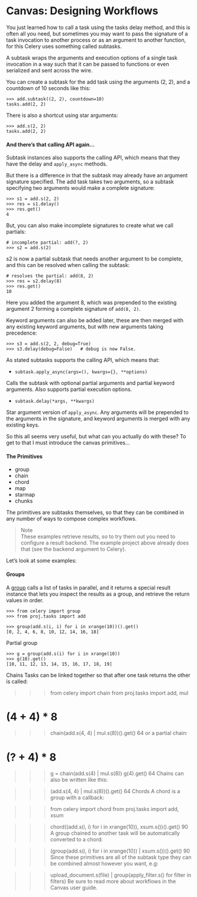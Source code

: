 # Canvas: Designing Workflows

You just learned how to call a task using the tasks delay method, and this is often all you need, but sometimes you may want to pass the signature of a task invocation to another process or as an argument to another function, for this Celery uses something called subtasks.

A subtask wraps the arguments and execution options of a single task invocation in a way such that it can be passed to functions or even serialized and sent across the wire.

You can create a subtask for the add task using the arguments (2, 2), and a countdown of 10 seconds like this:

```
>>> add.subtask((2, 2), countdown=10)
tasks.add(2, 2)
```

There is also a shortcut using star arguments:

```
>>> add.s(2, 2)
tasks.add(2, 2)
```

#### And there’s that calling API again…
Subtask instances also supports the calling API, which means that they have the delay and `apply_async` methods.

But there is a difference in that the subtask may already have an argument signature specified. The add task takes two arguments, so a subtask specifying two arguments would make a complete signature:

```
>>> s1 = add.s(2, 2)
>>> res = s1.delay()
>>> res.get()
4
```

But, you can also make incomplete signatures to create what we call partials:

```
# incomplete partial: add(?, 2)
>>> s2 = add.s(2)
```

s2 is now a partial subtask that needs another argument to be complete, and this can be resolved when calling the subtask:

```
# resolves the partial: add(8, 2)
>>> res = s2.delay(8)
>>> res.get()
10
```

Here you added the argument 8, which was prepended to the existing argument 2 forming a complete signature of `add(8, 2)`.

Keyword arguments can also be added later, these are then merged with any existing keyword arguments, but with new arguments taking precedence:

```
>>> s3 = add.s(2, 2, debug=True)
>>> s3.delay(debug=False)   # debug is now False.
```

As stated subtasks supports the calling API, which means that:

* `subtask.apply_async(args=(), kwargs={}, **options)`

Calls the subtask with optional partial arguments and partial keyword arguments. Also supports partial execution options.

* `subtask.delay(*args, **kwargs)`

Star argument version of `apply_async`. Any arguments will be prepended to the arguments in the signature, and keyword arguments is merged with any existing keys.

So this all seems very useful, but what can you actually do with these? To get to that I must introduce the canvas primitives…

#### The Primitives  
* group  
* chain  
* chord  
* map  
* starmap  
* chunks  

The primitives are subtasks themselves, so that they can be combined in any number of ways to compose complex workflows.

> Note  
These examples retrieve results, so to try them out you need to configure a result backend. The example project above already does that (see the backend argument to Celery).

Let’s look at some examples:

#### Groups  
A [group](http://docs.celeryproject.org/en/latest/reference/celery.html#celery.group) calls a list of tasks in parallel, and it returns a special result instance that lets you inspect the results as a group, and retrieve the return values in order.

```
>>> from celery import group
>>> from proj.tasks import add

>>> group(add.s(i, i) for i in xrange(10))().get()
[0, 2, 4, 6, 8, 10, 12, 14, 16, 18]
```

Partial group

```
>>> g = group(add.s(i) for i in xrange(10))
>>> g(10).get()
[10, 11, 12, 13, 14, 15, 16, 17, 18, 19]
```

Chains
Tasks can be linked together so that after one task returns the other is called:

>>> from celery import chain
>>> from proj.tasks import add, mul

# (4 + 4) * 8
>>> chain(add.s(4, 4) | mul.s(8))().get()
64
or a partial chain:

# (? + 4) * 8
>>> g = chain(add.s(4) | mul.s(8))
>>> g(4).get()
64
Chains can also be written like this:

>>> (add.s(4, 4) | mul.s(8))().get()
64
Chords
A chord is a group with a callback:

>>> from celery import chord
>>> from proj.tasks import add, xsum

>>> chord((add.s(i, i) for i in xrange(10)), xsum.s())().get()
90
A group chained to another task will be automatically converted to a chord:

>>> (group(add.s(i, i) for i in xrange(10)) | xsum.s())().get()
90
Since these primitives are all of the subtask type they can be combined almost however you want, e.g:

>>> upload_document.s(file) | group(apply_filter.s() for filter in filters)
Be sure to read more about workflows in the Canvas user guide.